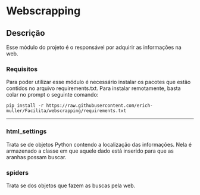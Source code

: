 # Webscrapping
## Descrição
 Esse módulo do projeto é o responsável por adquirir as informações na web.

### Requisitos
 Para poder utilizar esse módulo é necessário instalar os pacotes que estão contidos no arquivo requirements.txt.
 Para instalar remotamente, basta colar no prompt o seguinte comando:

`pip install -r https://raw.githubusercontent.com/erich-muller/Facilita/webscrapping/requirements.txt`

---
### html_settings
 Trata se de objetos Python contendo a localização das informações. Nela é armazenado a classe em que aquele dado está inserido para que as aranhas possam buscar.
 
### spiders
 Trata se dos objetos que fazem as buscas pela web.
